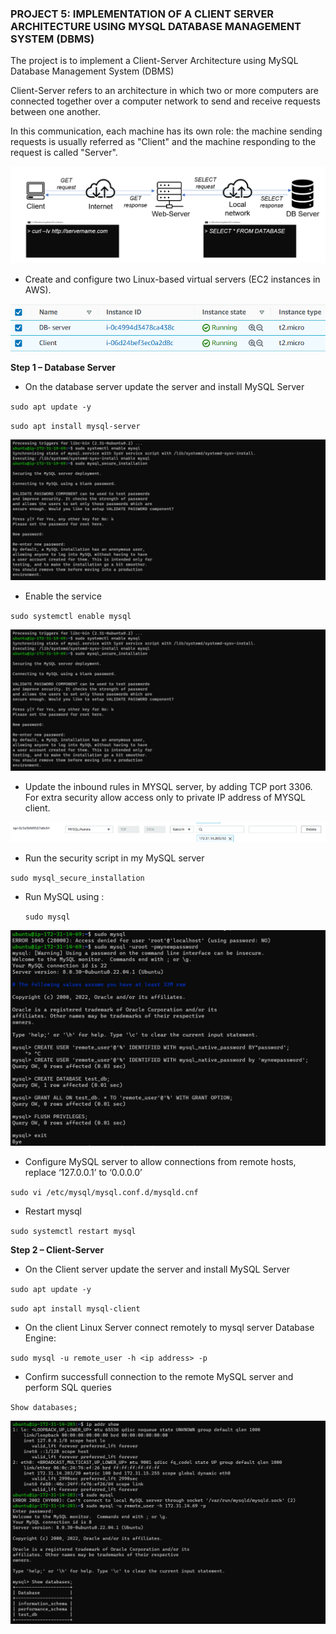 ### PROJECT 5: IMPLEMENTATION OF A CLIENT SERVER ARCHITECTURE USING MYSQL DATABASE MANAGEMENT SYSTEM (DBMS)

The project is to implement a Client-Server Architecture using MySQL Database Management System (DBMS)

Client-Server refers to an architecture in which two or more computers are connected together over a computer network to send and receive requests between one another.

In this communication, each machine has its own role: the machine sending requests is usually referred as "Client" and the machine responding to the request is called "Server".

![client-server model](./Images/client-server%20Architecture.png)

- Create and configure two Linux-based virtual servers (EC2 instances in AWS).

![EC2 Instances](./Images/virtual%20network.png)


**Step 1 – Database Server**

- On the database server update the server and install MySQL Server

 `sudo apt update -y`

 `sudo apt install mysql-server`

 ![mysql enabled](./Images/mysql%20enabled.png)

- Enable the service

 `sudo systemctl enable mysql`

 ![mysql enabled](./Images/mysql%20enabled.png)

- Update the inbound rules in MYSQL server, by adding TCP port 3306. For extra security allow access only to private IP address of MYSQL client.

![security group](./Images/Security%20group%20update.png)

- Run the security script in my MySQL server

 `sudo mysql_secure_installation`

- Run MySQL using :

  `sudo mysql`

![sCREENSHOT](./Images/Run%20MySQL.png)

- Configure MySQL server to allow connections from remote hosts, replace ‘127.0.0.1’ to ‘0.0.0.0’

 `sudo vi /etc/mysql/mysql.conf.d/mysqld.cnf`

- Restart mysql

 `sudo systemctl restart mysql`


**Step 2 – Client-Server**

- On the Client server update the server and install MySQL Server

 `sudo apt update -y`

 `sudo apt install mysql-client`

- On  the client Linux Server connect remotely to mysql server Database Engine:

 `sudo mysql -u remote_user -h <ip address> -p`

- Confirm successfull connection to the remote MySQL server and perform SQL queries

 `Show databases;`

 ![alt text](./Images/Client%20server.png)

